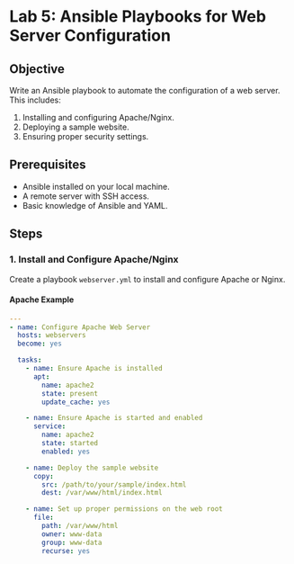 # Lab 5: Ansible Playbooks for Web Server Configuration

## Objective
Write an Ansible playbook to automate the configuration of a web server. This includes:
1. Installing and configuring Apache/Nginx.
2. Deploying a sample website.
3. Ensuring proper security settings.

## Prerequisites
- Ansible installed on your local machine.
- A remote server with SSH access.
- Basic knowledge of Ansible and YAML.

## Steps

### 1. Install and Configure Apache/Nginx
Create a playbook `webserver.yml` to install and configure Apache or Nginx.

#### Apache Example

```yaml
---
- name: Configure Apache Web Server
  hosts: webservers
  become: yes

  tasks:
    - name: Ensure Apache is installed
      apt:
        name: apache2
        state: present
        update_cache: yes

    - name: Ensure Apache is started and enabled
      service:
        name: apache2
        state: started
        enabled: yes

    - name: Deploy the sample website
      copy:
        src: /path/to/your/sample/index.html
        dest: /var/www/html/index.html

    - name: Set up proper permissions on the web root
      file:
        path: /var/www/html
        owner: www-data
        group: www-data
        recurse: yes
